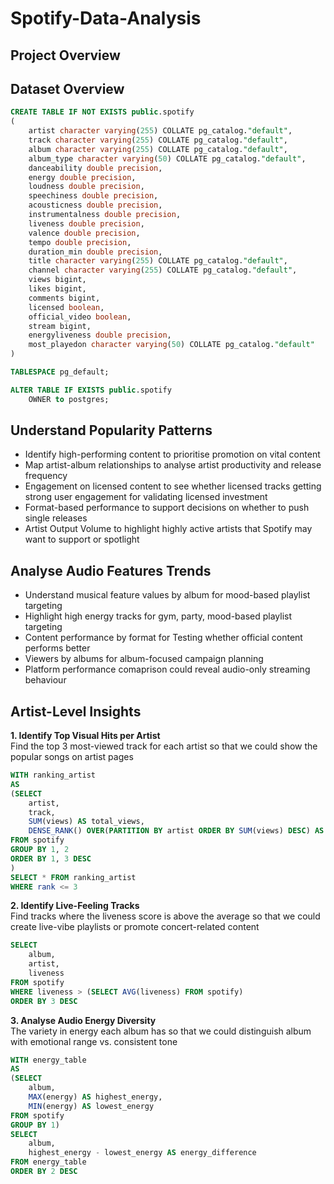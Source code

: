 # Spotify-Data-Analysis
## Project Overview

## Dataset Overview
```sql
CREATE TABLE IF NOT EXISTS public.spotify
(
    artist character varying(255) COLLATE pg_catalog."default",
    track character varying(255) COLLATE pg_catalog."default",
    album character varying(255) COLLATE pg_catalog."default",
    album_type character varying(50) COLLATE pg_catalog."default",
    danceability double precision,
    energy double precision,
    loudness double precision,
    speechiness double precision,
    acousticness double precision,
    instrumentalness double precision,
    liveness double precision,
    valence double precision,
    tempo double precision,
    duration_min double precision,
    title character varying(255) COLLATE pg_catalog."default",
    channel character varying(255) COLLATE pg_catalog."default",
    views bigint,
    likes bigint,
    comments bigint,
    licensed boolean,
    official_video boolean,
    stream bigint,
    energyliveness double precision,
    most_playedon character varying(50) COLLATE pg_catalog."default"
)

TABLESPACE pg_default;

ALTER TABLE IF EXISTS public.spotify
    OWNER to postgres;
```
## Understand Popularity Patterns
- Identify high-performing content to prioritise promotion on vital content
- Map artist-album relationships to analyse artist productivity and release frequency
- Engagement on licensed content to see whether licensed tracks getting strong user engagement for validating licensed investment
- Format-based performance to support decisions on whether to push single releases
- Artist Output Volume to highlight highly active artists that Spotify may want to support or spotlight

## Analyse Audio Features Trends
- Understand musical feature values by album for mood-based playlist targeting  
- Highlight high energy tracks for gym, party, mood-based playlist targeting  
- Content performance by format for Testing whether official content performs better  
- Viewers by albums for album-focused campaign planning  
- Platform performance comaprison could reveal audio-only streaming behaviour  

## Artist-Level Insights
**1. Identify Top Visual Hits per Artist**  
Find the top 3 most-viewed track for each artist so that we could show the popular songs on artist pages
```sql
WITH ranking_artist
AS
(SELECT
	artist,
	track,
	SUM(views) AS total_views,
	DENSE_RANK() OVER(PARTITION BY artist ORDER BY SUM(views) DESC) AS rank
FROM spotify
GROUP BY 1, 2
ORDER BY 1, 3 DESC
)
SELECT * FROM ranking_artist
WHERE rank <= 3
```
**2. Identify Live-Feeling Tracks**  
Find tracks where the liveness score is above the average so that we could create live-vibe playlists or promote concert-related content
```sql
SELECT
	album,
	artist,
	liveness
FROM spotify
WHERE liveness > (SELECT AVG(liveness) FROM spotify)
ORDER BY 3 DESC
```

**3. Analyse Audio Energy Diversity**  
The variety in energy each album has so that we could distinguish album with emotional range vs. consistent tone
```sql
WITH energy_table
AS
(SELECT
	album,
	MAX(energy) AS highest_energy,
	MIN(energy) AS lowest_energy
FROM spotify
GROUP BY 1)
SELECT
	album,
	highest_energy - lowest_energy AS energy_difference
FROM energy_table
ORDER BY 2 DESC
```
